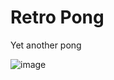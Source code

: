 # Retro Pong
Yet another pong

![image](https://user-images.githubusercontent.com/36154121/220045731-8f03705b-b417-4549-950a-52af0d2c673a.png)
